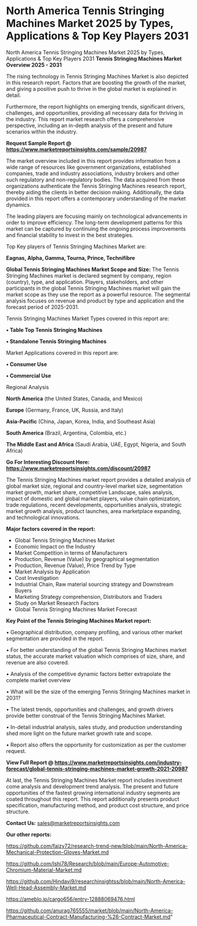 # North America Tennis Stringing Machines Market 2025 by Types, Applications & Top Key Players 2031
North America Tennis Stringing Machines Market 2025 by Types, Applications & Top Key Players 2031
<Strong> Tennis Stringing Machines Market Overview 2025 - 2031</strong>

The rising technology in Tennis Stringing Machines Market is also depicted in this research report. Factors that are boosting the growth of the market, and giving a positive push to thrive in the global market is explained in detail.

Furthermore, the report highlights on emerging trends, significant drivers, challenges, and opportunities, providing all necessary data for thriving in the industry. This report market research offers a comprehensive perspective, including an in-depth analysis of the present and future scenarios within the industry.

<strong>Request Sample Report @ <a href=https://www.marketreportsinsights.com/sample/20987>https://www.marketreportsinsights.com/sample/20987</a></strong>

The market overview included in this report provides information from a wide range of resources like government organizations, established companies, trade and industry associations, industry brokers and other such regulatory and non-regulatory bodies. The data acquired from these organizations authenticate the Tennis Stringing Machines research report, thereby aiding the clients in better decision making. Additionally, the data provided in this report offers a contemporary understanding of the market dynamics.

The leading players are focusing mainly on technological advancements in order to improve efficiency. The long-term development patterns for this market can be captured by continuing the ongoing process improvements and financial stability to invest in the best strategies.

Top Key players of Tennis Stringing Machines Market are:

<strong>Eagnas, Alpha, Gamma, Tourna, Prince, Technifibre</strong>

<strong><b>Global Tennis Stringing Machines Market Scope and Size:</b></strong>
The Tennis Stringing Machines market is declared segment by company, region (country), type, and application. Players, stakeholders, and other participants in the global Tennis Stringing Machines market will gain the market scope as they use the report as a powerful resource. The segmental analysis focuses on revenue and product by type and application and the forecast period of 2025-2031.

Tennis Stringing Machines Market Types covered in this report are:

<strong>• Table Top Tennis Stringing Machines

• Standalone Tennis Stringing Machines</strong>

Market Applications covered in this report are:

<strong>• Consumer Use

• Commercial Use</strong> 

Regional Analysis

<strong>North America</strong> (the United States, Canada, and Mexico)

<strong>Europe</strong> (Germany, France, UK, Russia, and Italy)

<strong>Asia-Pacific</strong> (China, Japan, Korea, India, and Southeast Asia)

<strong>South America</strong> (Brazil, Argentina, Colombia, etc.)

<strong>The Middle East and Africa</strong> (Saudi Arabia, UAE, Egypt, Nigeria, and South Africa)

<strong>Go For Interesting Discount Here: <a href=https://www.marketreportsinsights.com/discount/20987>https://www.marketreportsinsights.com/discount/20987</a></strong>

The Tennis Stringing Machines market report provides a detailed analysis of global market size, regional and country-level market size, segmentation market growth, market share, competitive Landscape, sales analysis, impact of domestic and global market players, value chain optimization, trade regulations, recent developments, opportunities analysis, strategic market growth analysis, product launches, area marketplace expanding, and technological innovations.

<strong><b>Major factors covered in the report:</b></strong>
<ul>
  <li>Global Tennis Stringing Machines Market </li>
  <li>Economic Impact on the Industry</li>
  <li>Market Competition in terms of Manufacturers</li>
  <li>Production, Revenue (Value) by geographical segmentation</li>
  <li>Production, Revenue (Value), Price Trend by Type</li>
  <li>Market Analysis by Application</li>
  <li>Cost Investigation</li>
  <li>Industrial Chain, Raw material sourcing strategy and Downstream Buyers</li>
  <li>Marketing Strategy comprehension, Distributors and Traders</li>
  <li>Study on Market Research Factors</li>
  <li>Global Tennis Stringing Machines Market Forecast</li>
</ul>

<strong><b>Key Point of the Tennis Stringing Machines Market report:</b></strong>

• Geographical distribution, company profiling, and various other market segmentation are provided in the report.

• For better understanding of the global Tennis Stringing Machines market status, the accurate market valuation which comprises of size, share, and revenue are also covered.

• Analysis of the competitive dynamic factors better extrapolate the complete market overview

• What will be the size of the emerging Tennis Stringing Machines market in 2031?

• The latest trends, opportunities and challenges, and growth drivers provide better construal of the Tennis Stringing Machines Market.

• In-detail industrial analysis, sales study, and production understanding shed more light on the future market growth rate and scope.

• Report also offers the opportunity for customization as per the customer request.

<strong><b>View Full Report @ <a href=https://www.marketreportsinsights.com/industry-forecast/global-tennis-stringing-machines-market-growth-2021-20987>https://www.marketreportsinsights.com/industry-forecast/global-tennis-stringing-machines-market-growth-2021-20987</a></b></strong>


At last, the Tennis Stringing Machines Market report includes investment come analysis and development trend analysis. The present and future opportunities of the fastest growing international industry segments are coated throughout this report. This report additionally presents product specification, manufacturing method, and product cost structure, and price structure.

<strong>Contact Us:</strong>
sales@marketreportsinsights.com

<strong>Our other reports:</strong>

<a href=https://github.com/faizy72/research-trend-new/blob/main/North-America-Mechanical-Protection-Gloves-Market.md>https://github.com/faizy72/research-trend-new/blob/main/North-America-Mechanical-Protection-Gloves-Market.md</a>

<a href=https://github.com/Ishi78/Research/blob/main/Europe-Automotive-Chromium-Material-Market.md>https://github.com/Ishi78/Research/blob/main/Europe-Automotive-Chromium-Material-Market.md</a>

<a href=https://github.com/Hindavi9/researchinsightss/blob/main/North-America-Well-Head-Assembly-Market.md>https://github.com/Hindavi9/researchinsightss/blob/main/North-America-Well-Head-Assembly-Market.md</a>

<a href=https://ameblo.jp/cargo656/entry-12888069476.html>https://ameblo.jp/cargo656/entry-12888069476.html</a>

<a href=https://github.com/anurag765555/market/blob/main/North-America-Pharmaceutical-Contract-Manufacturing-%26-Contract-Market.md>https://github.com/anurag765555/market/blob/main/North-America-Pharmaceutical-Contract-Manufacturing-%26-Contract-Market.md</a>"

